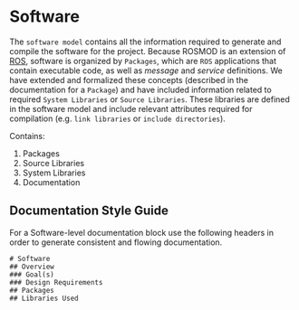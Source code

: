 # Software

The `software model` contains all the information required to generate and compile the software for the project.  Because ROSMOD is an extension of [ROS](http://www.ros.org), software is organized by `Packages`, which are `ROS` applications that contain executable code, as well as _message_ and _service_ definitions.  We have extended and formalized these concepts (described in the documentation for a `Package`) and have included information related to required `System Libraries` or `Source Libraries`.  These libraries are defined in the software model and include relevant attributes required for compilation (e.g. `link libraries` or `include directories`).

Contains:
1. Packages
2. Source Libraries
3. System Libraries
4. Documentation

## Documentation Style Guide

For a Software-level documentation block use the following headers in order to generate consistent and flowing documentation.

```no-highlight
# Software
## Overview
### Goal(s)
### Design Requirements
## Packages
## Libraries Used
```